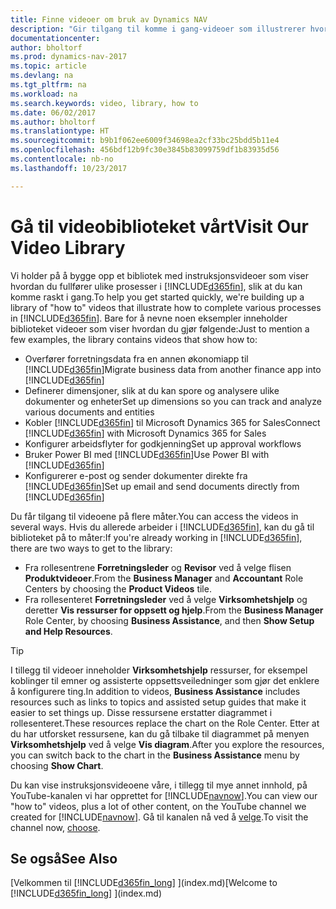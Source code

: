 ```yaml
---
title: Finne videoer om bruk av Dynamics NAV
description: "Gir tilgang til komme i gang-videoer som illustrerer hvordan du kan utføre vanlige oppgaver."
documentationcenter: 
author: bholtorf
ms.prod: dynamics-nav-2017
ms.topic: article
ms.devlang: na
ms.tgt_pltfrm: na
ms.workload: na
ms.search.keywords: video, library, how to
ms.date: 06/02/2017
ms.author: bholtorf
ms.translationtype: HT
ms.sourcegitcommit: b9b1f062ee6009f34698ea2cf33bc25bdd5b11e4
ms.openlocfilehash: 456bdf12b9fc30e3845b83099759df1b83935d56
ms.contentlocale: nb-no
ms.lasthandoff: 10/23/2017

---
```

# <a name="visit-our-video-library"></a><span data-ttu-id="3c8d8-103">Gå til videobiblioteket vårt</span><span class="sxs-lookup"><span data-stu-id="3c8d8-103">Visit Our Video Library</span></span>
<span data-ttu-id="3c8d8-104">Vi holder på å bygge opp et bibliotek med instruksjonsvideoer som viser hvordan du fullfører ulike prosesser i [!INCLUDE[d365fin](includes/d365fin_md.md)], slik at du kan komme raskt i gang.</span><span class="sxs-lookup"><span data-stu-id="3c8d8-104">To help you get started quickly, we're building up a library of "how to" videos that illustrate how to complete various processes in [!INCLUDE[d365fin](includes/d365fin_md.md)].</span></span> <span data-ttu-id="3c8d8-105">Bare for å nevne noen eksempler inneholder biblioteket videoer som viser hvordan du gjør følgende:</span><span class="sxs-lookup"><span data-stu-id="3c8d8-105">Just to mention a few examples, the library contains videos that show how to:</span></span>  

* <span data-ttu-id="3c8d8-106">Overfører forretningsdata fra en annen økonomiapp til [!INCLUDE[d365fin](includes/d365fin_md.md)]</span><span class="sxs-lookup"><span data-stu-id="3c8d8-106">Migrate business data from another finance app into [!INCLUDE[d365fin](includes/d365fin_md.md)]</span></span>  
* <span data-ttu-id="3c8d8-107">Definerer dimensjoner, slik at du kan spore og analysere ulike dokumenter og enheter</span><span class="sxs-lookup"><span data-stu-id="3c8d8-107">Set up dimensions so you can track and analyze various documents and entities</span></span>
* <span data-ttu-id="3c8d8-108">Kobler [!INCLUDE[d365fin](includes/d365fin_md.md)] til Microsoft Dynamics 365 for Sales</span><span class="sxs-lookup"><span data-stu-id="3c8d8-108">Connect [!INCLUDE[d365fin](includes/d365fin_md.md)] with Microsoft Dynamics 365 for Sales</span></span>
* <span data-ttu-id="3c8d8-109">Konfigurer arbeidsflyter for godkjenning</span><span class="sxs-lookup"><span data-stu-id="3c8d8-109">Set up approval workflows</span></span>  
* <span data-ttu-id="3c8d8-110">Bruker Power BI med [!INCLUDE[d365fin](includes/d365fin_md.md)]</span><span class="sxs-lookup"><span data-stu-id="3c8d8-110">Use Power BI with [!INCLUDE[d365fin](includes/d365fin_md.md)]</span></span>  
* <span data-ttu-id="3c8d8-111">Konfigurerer e-post og sender dokumenter direkte fra [!INCLUDE[d365fin](includes/d365fin_md.md)]</span><span class="sxs-lookup"><span data-stu-id="3c8d8-111">Set up email and send documents directly from [!INCLUDE[d365fin](includes/d365fin_md.md)]</span></span>  

<span data-ttu-id="3c8d8-112">Du får tilgang til videoene på flere måter.</span><span class="sxs-lookup"><span data-stu-id="3c8d8-112">You can access the videos in several ways.</span></span> <span data-ttu-id="3c8d8-113">Hvis du allerede arbeider i [!INCLUDE[d365fin](includes/d365fin_md.md)], kan du gå til biblioteket på to måter:</span><span class="sxs-lookup"><span data-stu-id="3c8d8-113">If you're already working in [!INCLUDE[d365fin](includes/d365fin_md.md)], there are two ways to get to the library:</span></span>

* <span data-ttu-id="3c8d8-114">Fra rollesentrene **Forretningsleder** og **Revisor** ved å velge flisen **Produktvideoer**.</span><span class="sxs-lookup"><span data-stu-id="3c8d8-114">From the **Business Manager** and **Accountant** Role Centers by choosing the **Product Videos** tile.</span></span>  
* <span data-ttu-id="3c8d8-115">Fra rollesenteret **Forretningsleder** ved å velge **Virksomhetshjelp** og deretter **Vis ressurser for oppsett og hjelp**.</span><span class="sxs-lookup"><span data-stu-id="3c8d8-115">From the **Business Manager** Role Center, by choosing **Business Assistance**, and then **Show Setup and Help Resources**.</span></span>  

> [!Tip]  
> <span data-ttu-id="3c8d8-116">I tillegg til videoer inneholder **Virksomhetshjelp** ressurser, for eksempel koblinger til emner og assisterte oppsettsveiledninger som gjør det enklere å konfigurere ting.</span><span class="sxs-lookup"><span data-stu-id="3c8d8-116">In addition to videos, **Business Assistance** includes resources such as links to topics and assisted setup guides that make it easier to set things up.</span></span> <span data-ttu-id="3c8d8-117">Disse ressursene erstatter diagrammet i rollesenteret.</span><span class="sxs-lookup"><span data-stu-id="3c8d8-117">These resources replace the chart on the Role Center.</span></span> <span data-ttu-id="3c8d8-118">Etter at du har utforsket ressursene, kan du gå tilbake til diagrammet på menyen **Virksomhetshjelp** ved å velge **Vis diagram**.</span><span class="sxs-lookup"><span data-stu-id="3c8d8-118">After you explore the resources, you can switch back to the chart in the **Business Assistance** menu by choosing **Show Chart**.</span></span>  

<span data-ttu-id="3c8d8-119">Du kan vise instruksjonsvideoene våre, i tillegg til mye annet innhold, på YouTube-kanalen vi har opprettet for [!INCLUDE[navnow](includes/navnow_md.md)].</span><span class="sxs-lookup"><span data-stu-id="3c8d8-119">You can view our "how to" videos, plus a lot of other content, on the YouTube channel we created for [!INCLUDE[navnow](includes/navnow_md.md)].</span></span> <span data-ttu-id="3c8d8-120">Gå til kanalen nå ved å [velge](https://go.microsoft.com/fwlink/?linkid=851533).</span><span class="sxs-lookup"><span data-stu-id="3c8d8-120">To visit the channel now, [choose](https://go.microsoft.com/fwlink/?linkid=851533).</span></span>

## <a name="see-also"></a><span data-ttu-id="3c8d8-121">Se også</span><span class="sxs-lookup"><span data-stu-id="3c8d8-121">See Also</span></span>
<span data-ttu-id="3c8d8-122">[Velkommen til [!INCLUDE[d365fin_long](includes/d365fin_long_md.md)] ](index.md)</span><span class="sxs-lookup"><span data-stu-id="3c8d8-122">[Welcome to [!INCLUDE[d365fin_long](includes/d365fin_long_md.md)] ](index.md)</span></span>

